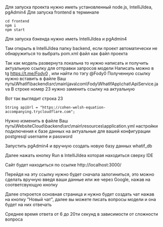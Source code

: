 Для запуска проекта нужно иметь установленный node.js, IntelliJIdea, pgAdmin4
Для запуска frontend в терминале 
```
cd frontend
npm i
npm start
```



Для запуска бэкенда нужно иметь IntelliJIdea и pgAdmin4

Там открыть в IntelliJIdea папку backend, если проект автоматически не обнаружиться то выбрать pom.xml файл как файл проекта

Так как модель развернута локальна то нужно написать и получить актуальную ссылку для отправки запросов модели
Написать можно в tg https://t.me/Fody0 , или найти по тэгу @Fody0
Полученную ссылку нужно вставить в файле
Ваш путь\WhatIf\backend\src\main\java\com\Fody\WhatIfApp\chat\ApiService.java
В строке номер 23 нужно заменить ссылку на актуальную

Вот так выглядит строка 23 
```
String apiUrl = "https://cohen-welsh-equation-accompanying.trycloudflare.com";
```

Нужно изменить в файле Ваш путь\WebsiteCloud\backend\src\main\resources\application.yml настройки подключения к базе данных на актуальные для вашей конфигурации postgresql
username и password

Запустить pgAdmin4 и вручную создать новую базу данных whatif_db

Далее нажать кнопку Run в IntelliJIdea которая находиться сверху IDE

Сайт будет находиться по ссылке
http://localhost:3000/

Перейдя на эту ссылку нужно будет сначала залогиниться, это можно сделать вручную введя ваши данные или же через Google, нажав на соответсвующую кнопку

Далее откроется основная страница и нужно будет создать чат нажав на кнопку "Новый чат", далее вы можете писать вопросы модели и она будет на них отвечать

Среднее время ответа от 6 до 20ти секунд в зависимости от сложности вопроса